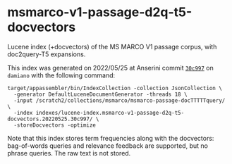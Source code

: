 # msmarco-v1-passage-d2q-t5-docvectors

Lucene index (+docvectors) of the MS MARCO V1 passage corpus, with doc2query-T5 expansions.

This index was generated on 2022/05/25 at Anserini commit [`30c997`](https://github.com/castorini/anserini/commit/30c9974f495a06c94d576d0e9c2c5861515e0e19) on `damiano` with the following command:

```
target/appassembler/bin/IndexCollection -collection JsonCollection \
  -generator DefaultLuceneDocumentGenerator -threads 18 \
  -input /scratch2/collections/msmarco/msmarco-passage-docTTTTTquery/ \
  -index indexes/lucene-index.msmarco-v1-passage-d2q-t5-docvectors.20220525.30c997/ \
  -storeDocvectors -optimize
```

Note that this index stores term frequencies along with the docvectors: bag-of-words queries and relevance feedback are supported, but no phrase queries.
The raw text is not stored.

